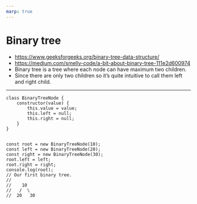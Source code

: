 ```yaml
---
marp: true
---
```


# Binary tree

- https://www.geeksforgeeks.org/binary-tree-data-structure/
- https://medium.com/smelly-code/a-bit-about-binary-tree-111e2d600974
- Binary tree is a tree where each node can have maximum two children.
- Since there are only two children so it’s quite intuitive to call them left and right child.

---

```
class BinaryTreeNode {
    constructor(value) {
        this.value = value;
        this.left = null;
        this.right = null;
    }
}


const root = new BinaryTreeNode(10);
const left = new BinaryTreeNode(20);
const right = new BinaryTreeNode(30);
root.left = left;
root.right = right;
console.log(root);
// Our first binary tree.
//
//    10
//   /  \
//  20   30

```
